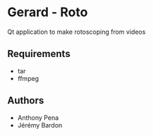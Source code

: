 Gerard - Roto
=============

Qt application to make rotoscoping from videos

Requirements
----------
* tar
* ffmpeg

Authors
-------
* Anthony Pena
* Jérémy Bardon
